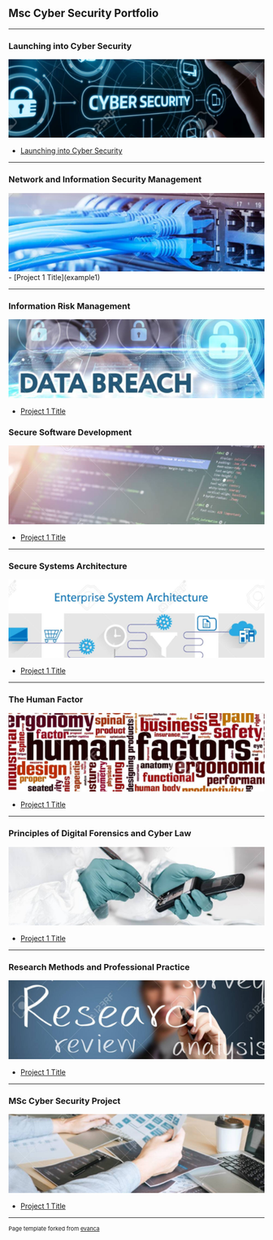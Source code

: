 ## Msc Cyber Security Portfolio
---
### Launching into Cyber Security
<img src="images/IntoCyberSecurity.png?raw=true"/>

- [Launching into Cyber Security](/pdf/LaunchingintoCyberSecurity.pdf)
---

### Network and Information Security Management
<img src="images/network_mgmt.png?raw=true"/>
- [Project 1 Title](example1)

---
### Information Risk Management
<img src="images/info_risk.png?raw=true"/>

- [Project 1 Title](http://example.com/)

### Secure Software Development
<img src="images/SecureSoftware.png?raw=true"/>

- [Project 1 Title](http://example.com/)

---

### Secure Systems Architecture
<img src="images/SystemsArchitecture.png?raw=true"/>

- [Project 1 Title](http://example.com/)

---

### The Human Factor
<img src="images/HumanFactor.png?raw=true"/>

- [Project 1 Title](http://example.com/)

---

### Principles of Digital Forensics and Cyber Law
<img src="images/DigitalForensics.png?raw=true"/>

- [Project 1 Title](http://example.com/)

---

### Research Methods and Professional Practice
<img src="images/ResearchMethods.png?raw=true"/>

- [Project 1 Title](http://example.com/)

---

### MSc Cyber Security Project
<img src="images/SecurityProject.png?raw=true"/>

- [Project 1 Title](http://example.com/)

---
<p style="font-size:11px">Page template forked from <a href="https://github.com/evanca/quick-portfolio">evanca</a></p>
<!-- Remove above link if you don't want to attibute -->
